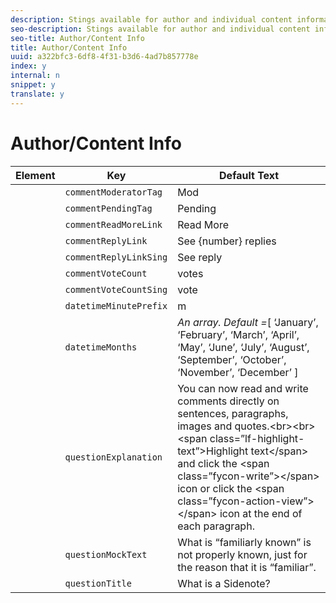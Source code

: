 ```yaml
---
description: Stings available for author and individual content information.
seo-description: Stings available for author and individual content information.
seo-title: Author/Content Info
title: Author/Content Info
uuid: a322bfc3-6df8-4f31-b3d6-4ad7b857778e
index: y
internal: n
snippet: y
translate: y
---
```


# Author/Content Info


<a id="section_rcc_ybw_sy"></a>


| Element |Key |Default Text |
|---|---|---|
|  | `commentModeratorTag` |Mod |
|  | `commentPendingTag` |Pending |
|  | `commentReadMoreLink` |Read More |
|  | `commentReplyLink` |See {number} replies |
|  | `commentReplyLinkSing` |See reply |
|  | `commentVoteCount` |votes |
|  | `commentVoteCountSing` |vote |
|  | `datetimeMinutePrefix` |m |
|  | `datetimeMonths` |*An array. Default =*[ ‘January’, ‘February’, ‘March’, ‘April’, ‘May’, ‘June’, ‘July’, ‘August’, ‘September’, ‘October’, ‘November’, ‘December’ ] |
|  | `questionExplanation` |You can now read and write comments directly on sentences, paragraphs, images and quotes.&lt;br&gt;&lt;br&gt;&lt;span class=”lf-highlight-text”&gt;Highlight text&lt;/span&gt; and click the &lt;span class=”fycon-write”&gt;&lt;/span&gt; icon or click the &lt;span class=”fycon-action-view”&gt;&lt;/span&gt; icon at the end of each paragraph. |
|  | `questionMockText` |What is “familiarly known” is not properly known, just for the reason that it is “familiar”. |
|  | `questionTitle` |What is a Sidenote? |

